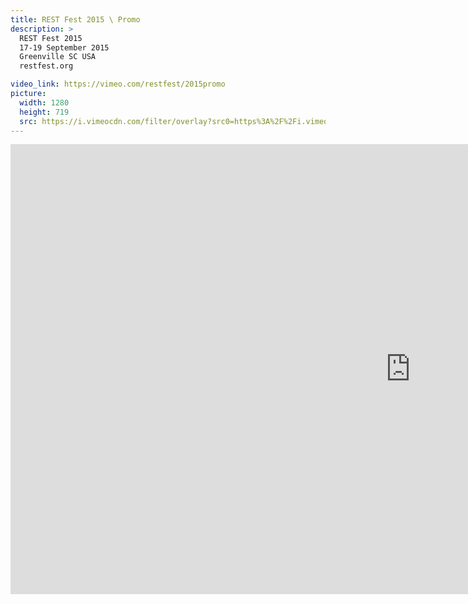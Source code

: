 ```yaml
---
title: REST Fest 2015 \ Promo
description: >
  REST Fest 2015
  17-19 September 2015
  Greenville SC USA
  restfest.org

video_link: https://vimeo.com/restfest/2015promo
picture:
  width: 1280
  height: 719
  src: https://i.vimeocdn.com/filter/overlay?src0=https%3A%2F%2Fi.vimeocdn.com%2Fvideo%2F514356226_1280x719.jpg&src1=http%3A%2F%2Ff.vimeocdn.com%2Fp%2Fimages%2Fcrawler_play.png
---
```

<iframe src="https://player.vimeo.com/video/124577414?title=0&byline=0&portrait=0&badge=0&autopause=0&player_id=0" width="1280" height="720" frameborder="0" title="REST Fest 2015 \ Promo" webkitallowfullscreen mozallowfullscreen allowfullscreen></iframe>